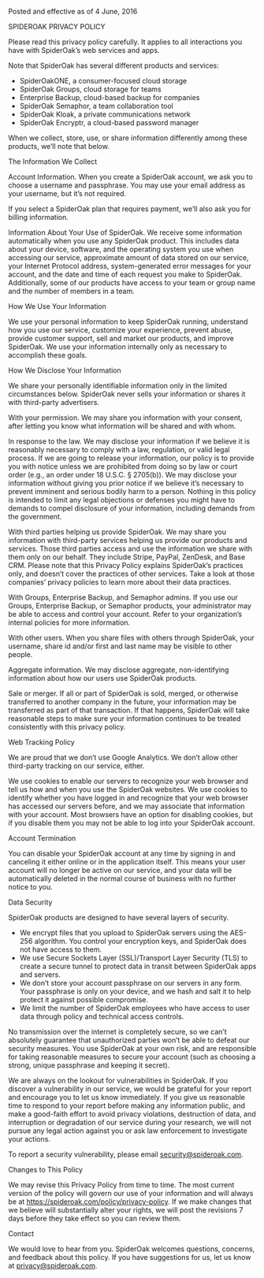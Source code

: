 Posted and effective as of 4 June, 2016

SPIDEROAK PRIVACY POLICY

Please read this privacy policy carefully. It applies to all interactions you have with SpiderOak’s web services and apps.

Note that SpiderOak has several different products and services:

*   SpiderOakONE, a consumer-focused cloud storage
*   SpiderOak Groups, cloud storage for teams
*   Enterprise Backup, cloud-based backup for companies
*   SpiderOak Semaphor, a team collaboration tool
*   SpiderOak Kloak, a private communications network
*   SpiderOak Encryptr, a cloud-based password manager

When we collect, store, use, or share information differently among these products, we’ll note that below.

The Information We Collect

Account Information. When you create a SpiderOak account, we ask you to choose a username and passphrase. You may use your email address as your username, but it’s not required.

If you select a SpiderOak plan that requires payment, we’ll also ask you for billing information.

Information About Your Use of SpiderOak. We receive some information automatically when you use any SpiderOak product. This includes data about your device, software, and the operating system you use when accessing our service, approximate amount of data stored on our service, your Internet Protocol address, system-generated error messages for your account, and the date and time of each request you make to SpiderOak. Additionally, some of our products have access to your team or group name and the number of members in a team.

How We Use Your Information

We use your personal information to keep SpiderOak running, understand how you use our service, customize your experience, prevent abuse, provide customer support, sell and market our products, and improve SpiderOak. We use your information internally only as necessary to accomplish these goals.

How We Disclose Your Information

We share your personally identifiable information only in the limited circumstances below. SpiderOak never sells your information or shares it with third-party advertisers.

With your permission. We may share you information with your consent, after letting you know what information will be shared and with whom.

In response to the law. We may disclose your information if we believe it is reasonably necessary to comply with a law, regulation, or valid legal process. If we are going to release your information, our policy is to provide you with notice unless we are prohibited from doing so by law or court order (e.g., an order under 18 U.S.C. § 2705(b)). We may disclose your information without giving you prior notice if we believe it’s necessary to prevent imminent and serious bodily harm to a person. Nothing in this policy is intended to limit any legal objections or defenses you might have to demands to compel disclosure of your information, including demands from the government.

With third parties helping us provide SpiderOak. We may share you information with third-party services helping us provide our products and services. Those third parties access and use the information we share with them only on our behalf. They include Stripe, PayPal, ZenDesk, and Base CRM. Please note that this Privacy Policy explains SpiderOak’s practices only, and doesn’t cover the practices of other services. Take a look at those companies’ privacy policies to learn more about their data practices.

With Groups, Enterprise Backup, and Semaphor admins. If you use our Groups, Enterprise Backup, or Semaphor products, your administrator may be able to access and control your account. Refer to your organization’s internal policies for more information.

With other users. When you share files with others through SpiderOak, your username, share id and/or first and last name may be visible to other people.

Aggregate information. We may disclose aggregate, non-identifying information about how our users use SpiderOak products.

Sale or merger. If all or part of SpiderOak is sold, merged, or otherwise transferred to another company in the future, your information may be transferred as part of that transaction. If that happens, SpiderOak will take reasonable steps to make sure your information continues to be treated consistently with this privacy policy.

Web Tracking Policy

We are proud that we don’t use Google Analytics. We don’t allow other third-party tracking on our service, either.

We use cookies to enable our servers to recognize your web browser and tell us how and when you use the SpiderOak websites. We use cookies to identify whether you have logged in and recognize that your web browser has accessed our servers before, and we may associate that information with your account. Most browsers have an option for disabling cookies, but if you disable them you may not be able to log into your SpiderOak account.

Account Termination

You can disable your SpiderOak account at any time by signing in and canceling it either online or in the application itself. This means your user account will no longer be active on our service, and your data will be automatically deleted in the normal course of business with no further notice to you.

Data Security

SpiderOak products are designed to have several layers of security.

*   We encrypt files that you upload to SpiderOak servers using the AES- 256 algorithm. You control your encryption keys, and SpiderOak does not have access to them.
*   We use Secure Sockets Layer (SSL)/Transport Layer Security (TLS) to create a secure tunnel to protect data in transit between SpiderOak apps and servers.
*   We don’t store your account passphrase on our servers in any form. Your passphrase is only on your device, and we hash and salt it to help protect it against possible compromise.
*   We limit the number of SpiderOak employees who have access to user data through policy and technical access controls.

No transmission over the internet is completely secure, so we can’t absolutely guarantee that unauthorized parties won’t be able to defeat our security measures. You use SpiderOak at your own risk, and are responsible for taking reasonable measures to secure your account (such as choosing a strong, unique passphrase and keeping it secret).

We are always on the lookout for vulnerabilities in SpiderOak. If you discover a vulnerability in our service, we would be grateful for your report and encourage you to let us know immediately. If you give us reasonable time to respond to your report before making any information public, and make a good-faith effort to avoid privacy violations, destruction of data, and interruption or degradation of our service during your research, we will not pursue any legal action against you or ask law enforcement to investigate your actions.

To report a security vulnerability, please email security@spideroak.com.

Changes to This Policy

We may revise this Privacy Policy from time to time. The most current version of the policy will govern our use of your information and will always be at https://spideroak.com/policy/privacy-policy. If we make changes that we believe will substantially alter your rights, we will post the revisions 7 days before they take effect so you can review them.

Contact

We would love to hear from you. SpiderOak welcomes questions, concerns, and feedback about this policy. If you have suggestions for us, let us know at privacy@spideroak.com.